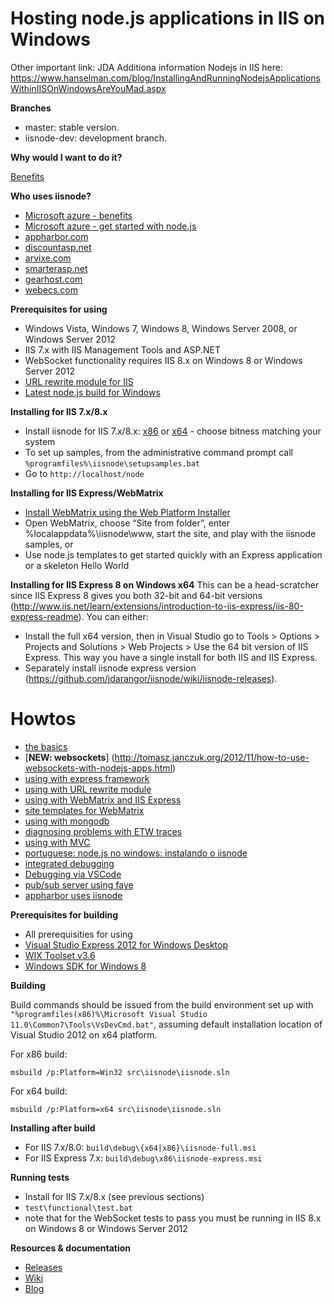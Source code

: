 Hosting node.js applications in IIS on Windows
===
Other important link: JDA Additiona information Nodejs in IIS here: https://www.hanselman.com/blog/InstallingAndRunningNodejsApplicationsWithinIISOnWindowsAreYouMad.aspx

**Branches**

- master: stable version.
- iisnode-dev: development branch.

**Why would I want to do it?**

[Benefits](https://github.com/tjanczuk/iisnode/wiki)

**Who uses iisnode?**

- [Microsoft azure - benefits](http://blogs.msdn.com/b/hanuk/archive/2012/05/05/top-benefits-of-running-node-js-on-windows-azure.aspx)
- [Microsoft azure - get started with node.js](http://azure.microsoft.com/en-us/develop/nodejs/)
- [appharbor.com](http://blog.appharbor.com/2012/01/19/announcing-node-js-support)
- [discountasp.net](http://discountasp.net/press/2012_06_12_free-webmatrix-v2-rc-hosting-with-nodejs.aspx)
- [arvixe.com](http://arvixe.com)
- [smarterasp.net](http://www.smarterasp.net/)
- [gearhost.com](http://gearhost.com/)
- [webecs.com](http://webecs.com/)

**Prerequisites for using**

- Windows Vista, Windows 7, Windows 8, Windows Server 2008, or Windows Server 2012
- IIS 7.x with IIS Management Tools and ASP.NET
- WebSocket functionality requires IIS 8.x on Windows 8 or Windows Server 2012
- [URL rewrite module for IIS](http://www.iis.net/download/URLRewrite)
- [Latest node.js build for Windows](http://go.microsoft.com/?linkid=9784334)

**Installing for IIS 7.x/8.x**

- Install iisnode for IIS 7.x/8.x: [x86](https://github.com/jdarangor/iisnode/releases/download/v0.2.21/iisnode-full-v0.2.21-x86.msi) or [x64](https://github.com/jdarangor/iisnode/releases/download/v0.2.21/iisnode-full-v0.2.21-x64.msi) - choose bitness matching your system
- To set up samples, from the administrative command prompt call `%programfiles%\iisnode\setupsamples.bat`
- Go to `http://localhost/node`

**Installing for IIS Express/WebMatrix**

- [Install WebMatrix using the Web Platform Installer](http://www.microsoft.com/web/webmatrix/)
- Open WebMatrix, choose “Site from folder”, enter %localappdata%\iisnode\www, start the site, and play with the iisnode samples, or
- Use node.js templates to get started quickly with an Express application or a skeleton Hello World

**Installing for IIS Express 8 on Windows x64**
This can be a head-scratcher since IIS Express 8 gives you both 32-bit and 64-bit versions (http://www.iis.net/learn/extensions/introduction-to-iis-express/iis-80-express-readme). You can either:
- Install the full x64 version, then in Visual Studio go to Tools > Options > Projects and Solutions > Web Projects > Use the 64 bit version of IIS Express. This way you have a single install for both IIS and IIS Express.
- Separately install iisnode express version (https://github.com/jdarangor/iisnode/wiki/iisnode-releases).


**Howtos**
=======
- [the basics](http://tomasz.janczuk.org/2011/08/hosting-nodejs-applications-in-iis-on.html)
- [**NEW: websockets**] (http://tomasz.janczuk.org/2012/11/how-to-use-websockets-with-nodejs-apps.html)
- [using with express framework](http://tomasz.janczuk.org/2011/08/hosting-express-nodejs-applications-in.html)
- [using with URL rewrite module](http://tomasz.janczuk.org/2011/08/using-url-rewriting-with-nodejs.html)
- [using with WebMatrix and IIS Express](http://tomasz.janczuk.org/2011/08/developing-nodejs-applications-in.html)
- [site templates for WebMatrix](https://github.com/SteveSanderson/Node.js-Site-Templates-for-WebMatrix)
- [using with mongodb](http://www.amazedsaint.com/2011/09/creating-10-minute-todo-listing-app-on.html)
- [diagnosing problems with ETW traces](http://tomasz.janczuk.org/2011/09/using-event-tracing-for-windows-to.html)
- [using with MVC](http://weblogs.asp.net/jgalloway/archive/2011/10/26/using-node-js-in-an-asp-net-mvc-application-with-iisnode.aspx)
- [portuguese: node.js no windows: instalando o iisnode](http://vivina.com.br/nodejs-windows-parte-2)
- [integrated debugging](http://tomasz.janczuk.org/2011/11/debug-nodejs-applications-on-windows.html)
- [Debugging via VSCode](https://blog.immatt.com/2018/10/09/iisnode-modern-debugging-via-vscode/)
- [pub/sub server using faye](http://weblogs.asp.net/cibrax/archive/2011/12/12/transform-your-iis-into-a-real-time-pub-sub-engine-with-faye-node.aspx)
- [appharbor uses iisnode](http://blog.appharbor.com/2012/01/19/announcing-node-js-support)

**Prerequisites for building**

- All prerequisities for using
- [Visual Studio Express 2012 for Windows Desktop](http://www.microsoft.com/visualstudio/eng/downloads)
- [WIX Toolset v3.6](http://wix.codeplex.com/releases/view/93929)
- [Windows SDK for Windows 8](http://msdn.microsoft.com/en-us/windows/desktop/hh852363)

**Building**

Build commands should be issued from the build environment set up with `"%programfiles(x86)%\Microsoft Visual Studio 11.0\Common7\Tools\VsDevCmd.bat"`, assuming default installation location of Visual Studio 2012 on x64 platform.

For x86 build:

```
msbuild /p:Platform=Win32 src\iisnode\iisnode.sln
```

For x64 build:

```
msbuild /p:Platform=x64 src\iisnode\iisnode.sln
```

**Installing after build**

- For IIS 7.x/8.0: `build\debug\{x64|x86}\iisnode-full.msi`
- For IIS Express 7.x: `build\debug\x86\iisnode-express.msi`

**Running tests**

- Install for IIS 7.x/8.x (see previous sections)
- `test\functional\test.bat`
- note that for the WebSocket tests to pass you must be running in IIS 8.x on Windows 8 or Windows Server 2012

**Resources & documentation**

- [Releases](https://github.com/azure/iisnode/wiki/iisnode-releases)
- [Wiki](https://github.com/tjanczuk/iisnode/wiki)
- [Blog](http://tomasz.janczuk.org)
